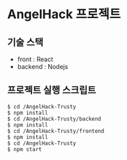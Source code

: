 # AngelHack 프로젝트

## 기술 스택
- front : React
- backend : Nodejs

## 프로젝트 실행 스크립트
```
$ cd /AngelHack-Trusty
$ npm install
$ cd /AngelHack-Trusty/backend
$ npm install
$ cd /AngelHack-Trusty/frontend
$ npm install
$ cd /AngelHack-Trusty
$ npm start
```